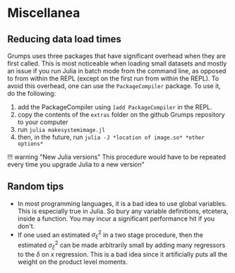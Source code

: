 # Miscellanea


## Reducing data load times     

Grumps uses three packages that have significant overhead when they are first called.  This is most noticeable when loading small datasets and mostly an issue if you run Julia in batch mode from the command line, as opposed to from within the REPL (except on the first run from within the REPL).  To avoid this overhead, one can use the `PackageCompiler` package.  To use it, do the following:

1. add the PackageCompiler using `]add PackageCompiler` in the REPL.
2. copy the contents of the `extras` folder on the github Grumps repository to your computer
3. run `julia makesystemimage.jl`
4. then, in the future, run `julia -J *location of image.so* *other options*`

!!! warning "New Julia versions"
    This procedure would have to be repeated every time you upgrade Julia to a new version"

## Random tips

* In most programming languages, it is a bad idea to use global variables.  This is especially true in Julia.  So bury any variable definitions, etcetera, inside a function.  You may incur a significant performance hit if you don't.
* If one used an estimated $\sigma_\xi^2$ in a two stage procedure, then the estimated $\sigma_\xi^2$ can be made arbitrarily small by adding many regressors to the $\delta$ on $x$ regression.  This is a bad idea since it artificially puts all the weight on the product level moments.


